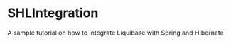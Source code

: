 SHLIntegration
==============

A sample tutorial on how to integrate Liquibase with Spring and HIbernate
